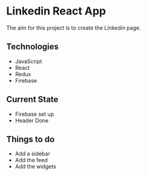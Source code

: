 # Linkedin React App
The aim for this project is to create the Linkedin page.

## Technologies 
- JavaScript
- React
- Redux
- Firebase 

## Current State
- Firebase set up
- Header Done

## Things to do
- Add a sidebar 
- Add the feed
- Add the widgets 
